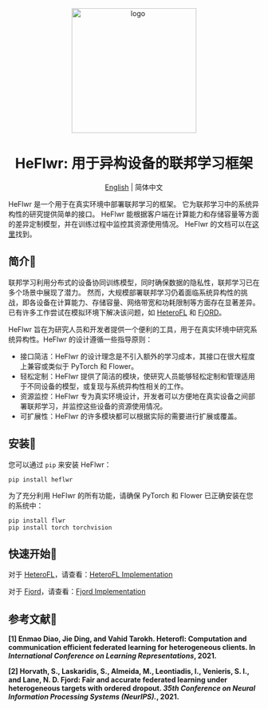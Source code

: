 <div align="center">
    <img src='pictures/heflwr.png' width="250" alt="logo">
</div>
<h1 align="center"> HeFlwr: 用于异构设备的联邦学习框架 </h1>

<div align="center">

[English](./README.md) | 简体中文
</div>


HeFlwr 是一个用于在真实环境中部署联邦学习的框架。
它为联邦学习中的系统异构性的研究提供简单的接口。
HeFlwr 能根据客户端在计算能力和存储容量等方面的差异定制模型，并在训练过程中监控其资源使用情况。
HeFlwr 的文档可以在[这里](./docs/zh/navigation.md)找到。

## 简介📜
联邦学习利用分布式的设备协同训练模型，同时确保数据的隐私性，联邦学习已在多个场景中展现了潜力。
然而，大规模部署联邦学习仍着面临系统异构性的挑战，即各设备在计算能力、存储容量、网络带宽和功耗限制等方面存在显著差异。
已有许多工作尝试在模拟环境下解决该问题，如 <a href="#heterofl">HeteroFL</a> 和 <a href="#fjord">FjORD</a>。

HeFlwr 旨在为研究人员和开发者提供一个便利的工具，用于在真实环境中研究系统异构性。HeFlwr 的设计遵循一些指导原则：
- 接口简洁：HeFlwr 的设计理念是不引入额外的学习成本，其接口在很大程度上兼容或类似于 PyTorch 和 Flower。
- 轻松定制：HeFlwr 提供了简洁的模块，使研究人员能够轻松定制和管理适用于不同设备的模型，或复现与系统异构性相关的工作。
- 资源监控：HeFlwr 专为真实环境设计，开发者可以方便地在真实设备之间部署联邦学习，并监控这些设备的资源使用情况。
- 可扩展性：HeFlwr 的许多模块都可以根据实际的需要进行扩展或覆盖。


## 安装🚀
您可以通过 `pip` 来安装 HeFlwr：
``` shell
pip install heflwr
```
为了充分利用 HeFlwr 的所有功能，请确保 PyTorch 和 Flower 已正确安装在您的系统中：
``` shell
pip install flwr
pip install torch torchvision
```

## 快速开始🎉
对于 <a href="#heterofl">HeteroFL</a>，请查看：[HeteroFL Implementation](./examples/heterofl/README.zh.md)

对于 <a href="#fjord">Fjord</a>，请查看：[Fjord Implementation](./examples/fjord/README.zh.md)


## 参考文献📕
<strong><p id="heterofl">[1] Enmao Diao, Jie Ding, and Vahid Tarokh. Heterofl: Computation and communication efficient federated learning for heterogeneous clients. In _International Conference on Learning Representations_, 2021.</p></strong>
<strong><p id="fjord">[2] Horvath, S., Laskaridis, S., Almeida, M., Leontiadis, I., Venieris, S. I., and Lane, N. D. Fjord: Fair and accurate federated learning under heterogeneous targets with ordered dropout. _35th Conference on Neural Information Processing Systems (NeurIPS)._, 2021.</p></strong>